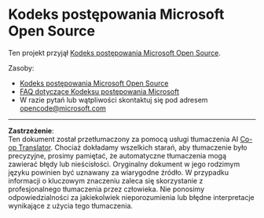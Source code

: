 <!--
CO_OP_TRANSLATOR_METADATA:
{
  "original_hash": "c06b12caf3c901eb3156e3dd5b0aea56",
  "translation_date": "2025-09-17T14:24:59+00:00",
  "source_file": "CODE_OF_CONDUCT.md",
  "language_code": "pl"
}
-->
# Kodeks postępowania Microsoft Open Source

Ten projekt przyjął [Kodeks postępowania Microsoft Open Source](https://opensource.microsoft.com/codeofconduct/).

Zasoby:

- [Kodeks postępowania Microsoft Open Source](https://opensource.microsoft.com/codeofconduct/)
- [FAQ dotyczące Kodeksu postępowania Microsoft](https://opensource.microsoft.com/codeofconduct/faq/)
- W razie pytań lub wątpliwości skontaktuj się pod adresem [opencode@microsoft.com](mailto:opencode@microsoft.com)

---

**Zastrzeżenie**:  
Ten dokument został przetłumaczony za pomocą usługi tłumaczenia AI [Co-op Translator](https://github.com/Azure/co-op-translator). Chociaż dokładamy wszelkich starań, aby tłumaczenie było precyzyjne, prosimy pamiętać, że automatyczne tłumaczenia mogą zawierać błędy lub nieścisłości. Oryginalny dokument w jego rodzimym języku powinien być uznawany za wiarygodne źródło. W przypadku informacji o kluczowym znaczeniu zaleca się skorzystanie z profesjonalnego tłumaczenia przez człowieka. Nie ponosimy odpowiedzialności za jakiekolwiek nieporozumienia lub błędne interpretacje wynikające z użycia tego tłumaczenia.